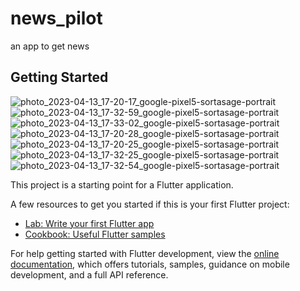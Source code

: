 # news_pilot

an app to get news

## Getting Started
![photo_2023-04-13_17-20-17_google-pixel5-sortasage-portrait](https://user-images.githubusercontent.com/100278019/231840144-9e5c2323-c680-423d-8ef8-af7fbfffad9e.png)
![photo_2023-04-13_17-32-59_google-pixel5-sortasage-portrait](https://user-images.githubusercontent.com/100278019/231840310-c67512eb-51af-40a9-b068-181c77313d43.png)
![photo_2023-04-13_17-33-02_google-pixel5-sortasage-portrait](https://user-images.githubusercontent.com/100278019/231840384-cc984c20-c740-47b4-a905-71e6eeb98272.png)
![photo_2023-04-13_17-20-28_google-pixel5-sortasage-portrait](https://user-images.githubusercontent.com/100278019/231840408-7e1fd76e-87de-40fc-8391-fd2cd4aba135.png)
![photo_2023-04-13_17-20-25_google-pixel5-sortasage-portrait](https://user-images.githubusercontent.com/100278019/231840458-28f2db05-0e36-4e94-a84b-5918f5082e1a.png)
![photo_2023-04-13_17-32-25_google-pixel5-sortasage-portrait](https://user-images.githubusercontent.com/100278019/231840483-360efc8b-a571-4fc8-b825-254963d87d00.png)
![photo_2023-04-13_17-32-54_google-pixel5-sortasage-portrait](https://user-images.githubusercontent.com/100278019/231840544-1eb303fe-bef6-4eba-8861-1e4692d0015d.png)


This project is a starting point for a Flutter application.

A few resources to get you started if this is your first Flutter project:

- [Lab: Write your first Flutter app](https://docs.flutter.dev/get-started/codelab)
- [Cookbook: Useful Flutter samples](https://docs.flutter.dev/cookbook)

For help getting started with Flutter development, view the
[online documentation](https://docs.flutter.dev/), which offers tutorials,
samples, guidance on mobile development, and a full API reference.
